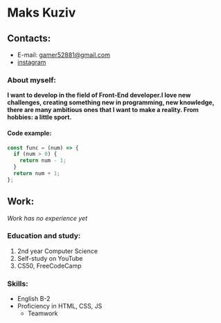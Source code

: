 <h1>Maks Kuziv</h1>
<h2>Contacts: </h2>

* E-mail: gamer52881@gmail.com
* [instagram](https://www.instagram.com/maksumkuziv/)

<h3>About myself: </h3>

**I want to develop in the field of Front-End developer.I love new challenges, creating something new in programming, new knowledge, there are many ambitious ones that I want to make a reality. From hobbies: a little sport.**

<h4>Code example:</h4>

```javascript
const func = (num) => {
  if (num > 0) {
    return num - 1;
  }
  return num + 1;
};
```

<h2>Work: </h2>

_Work has no experience yet_

<h3>Education and study: </h3>

1. 2nd year Computer Science
1. Self-study on YouTube
  1. CS50, FreeCodeCamp

<h3>Skills: </h3>

* English B-2
* Proficiency in HTML, CSS, JS
  * Teamwork